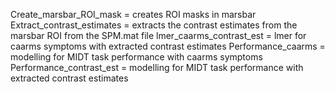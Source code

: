 Create_marsbar_ROI_mask = creates ROI masks in marsbar 
Extract_contrast_estimates = extracts the contrast estimates from the marsbar ROI from the SPM.mat file 
lmer_caarms_contrast_est = lmer for caarms symptoms with extracted contrast estimates 
Performance_caarms = modelling for MIDT task performance with caarms symptoms 
Performance_contrast_est = modelling for MIDT task performance with extracted contrast estimates 
 



